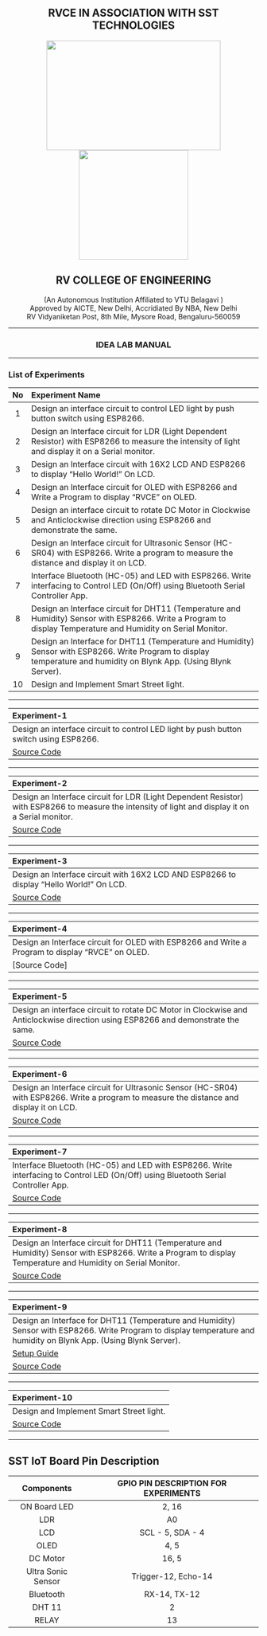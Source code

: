 <h2 align="center"> RVCE IN ASSOCIATION WITH SST TECHNOLOGIES</h2> 

<p align="center">
  <img width="350" height="220" src="https://user-images.githubusercontent.com/65058286/155363595-82e430db-bed8-4ab8-b3b0-1388722804f9.jpeg">
  <img width="220" height="220" src="https://user-images.githubusercontent.com/65058286/155003564-aeb7e47c-2d78-46cc-bc4d-f1583c85a2f8.png">
</p>

<h2 align="center"> RV COLLEGE OF ENGINEERING </h2> <p align="center"> (An Autonomous Institution Affiliated to VTU Belagavi ) <br> Approved by AICTE, New Delhi, Accridiated By NBA, New Delhi <br> RV Vidyaniketan Post, 8th Mile, Mysore Road, Bengaluru-560059  </p>

------

<h3 align="center"> IDEA LAB MANUAL </h3>

------

 ### List of Experiments

| **No** | **Experiment Name** | 
| :---: | :---       |
|1| Design an interface circuit to control LED light by push button switch using ESP8266. | 
|2| Design an Interface circuit for LDR (Light Dependent Resistor) with ESP8266 to measure the intensity of light and display it on a Serial monitor. |
|3| Design an Interface circuit with 16X2 LCD AND ESP8266 to display “Hello World!” On LCD. |
|4| Design an Interface circuit for OLED with ESP8266 and Write a Program to display “RVCE” on OLED. |
|5| Design an interface circuit to rotate DC Motor in Clockwise and Anticlockwise direction using ESP8266 and demonstrate  the same. |
|6| Design an Interface circuit for Ultrasonic Sensor (HC-SR04) with ESP8266. Write a program to measure the distance and display it on LCD. |
|7| Interface Bluetooth (HC-05) and LED with ESP8266. Write interfacing to Control LED (On/Off) using Bluetooth Serial Controller App. |
|8| Design an Interface circuit for DHT11 (Temperature and Humidity) Sensor with ESP8266. Write a Program to display Temperature and Humidity on Serial Monitor. |
|9| Design an Interface for DHT11 (Temperature and Humidity) Sensor with ESP8266. Write Program to display temperature and humidity on Blynk App. (Using Blynk Server).
|10|Design and Implement Smart Street light.|

*****

|  **Experiment-1** |
| :---- |
| Design an interface circuit to control LED light by push button switch using ESP8266. |
|[Source Code](https://github.com/izzarzn/RVCE-Manual/blob/6207b3f7b1e30fa924de8a40a5b89c448f7b4220/1_TOGGLE_SWITCH/1_TOGGLE_SWITCH.ino)|

------

|  **Experiment-2** |
| :---- |
| Design an Interface circuit for LDR (Light Dependent Resistor) with ESP8266 to measure the intensity of light and display it on a Serial monitor.|
|[Source Code](https://github.com/izzarzn/RVCE-Manual/blob/6207b3f7b1e30fa924de8a40a5b89c448f7b4220/2_LDR/2_LDR.ino)|

--------

|  **Experiment-3** |
| :---- |
|Design an Interface circuit with 16X2 LCD AND ESP8266 to display “Hello World!” On LCD. |
|[Source Code](https://github.com/izzarzn/RVCE-Manual/blob/6207b3f7b1e30fa924de8a40a5b89c448f7b4220/3_LCD/3_LCD.ino)|

------

|  **Experiment-4** |
| :---- |
| Design an Interface circuit for OLED with ESP8266 and Write a Program to display “RVCE” on OLED.|
|[Source Code]|

------
|  **Experiment-5** |
| :---- |
| Design an interface circuit to rotate DC Motor in Clockwise and Anticlockwise direction using ESP8266 and demonstrate  the same.|
|[Source Code](https://github.com/izzarzn/RVCE-Manual/blob/94ef63b9c9fe9ae468acf2d3060a2d55740334e0/5_DC_MOTOR/5_DC_MOTOR.ino)|

------

|  **Experiment-6** |
| :---- |
| Design an Interface circuit for Ultrasonic Sensor (HC-SR04) with ESP8266. Write a program to measure the distance and display it on LCD.|
|[Source Code](https://github.com/izzarzn/RVCE-Manual/blob/94ef63b9c9fe9ae468acf2d3060a2d55740334e0/6_ULTRASONIC/6_ULTRASONIC.ino)|

-------

|  **Experiment-7** |
| :---- |
| Interface Bluetooth (HC-05) and LED with ESP8266. Write interfacing to Control LED (On/Off) using Bluetooth Serial Controller App.|
|[Source Code](https://github.com/izzarzn/RVCE-Manual/blob/94ef63b9c9fe9ae468acf2d3060a2d55740334e0/7_BLUETOOTH/7_BLUETOOTH.ino)|

-------
|  **Experiment-8** |
| :---- |
| Design an Interface circuit for DHT11 (Temperature and Humidity) Sensor with ESP8266. Write a Program to display Temperature and Humidity on Serial Monitor.|
|[Source Code](https://github.com/izzarzn/RVCE-Manual/blob/94ef63b9c9fe9ae468acf2d3060a2d55740334e0/8_DHT_Serial/8_DHT_SERIAL.ino)|

-------

|  **Experiment-9** |
| :---- |
| Design an Interface for DHT11 (Temperature and Humidity) Sensor with ESP8266. Write Program to display temperature and humidity on Blynk App. (Using Blynk Server).|
|[Setup Guide](https://github.com/izzarzn/SST-IoT-BOARD/blob/5fa27d5f34ef5e6833a5d69e9005d5dfb1afea93/Blynk_DHT.md)|
|[Source Code](https://github.com/izzarzn/RVCE-Manual/blob/94ef63b9c9fe9ae468acf2d3060a2d55740334e0/9_DHT_BLYNK/9_DHT_BLYNK.ino)|

-------

|  **Experiment-10** |
| :---- |
| Design and Implement Smart Street light.|
|[Source Code](https://github.com/izzarzn/RVCE-Manual/blob/94ef63b9c9fe9ae468acf2d3060a2d55740334e0/10_STREET_LIGHT/10_STEET_LIGHT.ino)|

----------

## SST IoT Board Pin Description

| **Components** | **GPIO PIN DESCRIPTION FOR EXPERIMENTS** |
|:----:|:----:|
| ON Board LED | 2, 16 |
| LDR | A0 |
| LCD | SCL - 5, SDA - 4 |
| OLED | 4, 5 |
|DC Motor | 16, 5|
|Ultra Sonic Sensor | Trigger-12, Echo-14 |
|Bluetooth| RX-14, TX-12 |
|DHT 11| 2 |
| RELAY | 13 |





